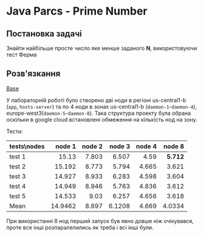 # Java Parcs - Prime Number

## Постановка задачі

Знайти найбільше просте число яке менше заданого **N**, використовуючи тест Ферма

## Розв'язкання

[Base](https://github.com/lionell/labs/tree/master/parcs)

У лабораторній роботі було створено дві ноди в регіоні us-central1-b (`app`, `hosts-server`) та по 4 ноди в зонах us-central1-b (`daemon-1`-`daemon-4`), europe-west3(`daemon-5`-`daemon-8`). Така структура проекту була обрана оскільки в google cloud встановлені обмеження на кількість нод на зону.

Тести: 

| tests\nodes        | node 1| node 2|node 3|node 4|node 8|
| ------------- |--------:| -----:| -----:| -----:|-----:|
| test 1       |15.13	|7.803	|6.507	|4.59|**5.712**|
| test 2       |15.192	|8.773|	5.794|	4.665|	3.621|
| test 3       |14.927	|8.933|	6.283|	4.598|	3.604|
| test 4       |14.949	|8.946|	5.763|	4.836|	3.612|
| test 5       |14.533	|9.03	|6.257	|4.656|	3.618|
| Mean       |14.9462|	8.697	|6.1208	|4.669	|4.0334|


При використанні 8 нод перший запуск був явно довше ніж очікувався, проте все інші розпаралелились як треба і всі інші були.
